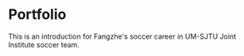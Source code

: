 # Portfolio
This is an introduction for Fangzhe's soccer career in UM-SJTU Joint Institute soccer team.